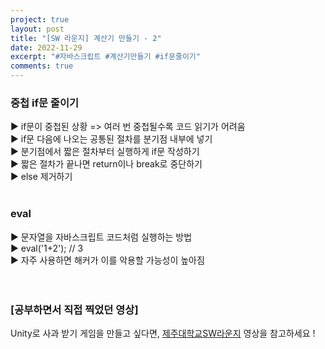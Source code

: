 ```yaml
---
project: true
layout: post
title: "[SW 라운지] 계산기 만들기 - 2"
date: 2022-11-29
excerpt: "#자바스크립트 #계산기만들기 #if문줄이기"
comments: true
---
```


### 중첩 if문 줄이기 <br>
▶️ if문이 중첩된 상황 => 여러 번 중첩될수록 코드 읽기가 어려움 <br>
▶️ if문 다음에 나오는 공통된 절차를 분기점 내부에 넣기 <br> 
▶️ 분기점에서 짧은 절차부터 실행하게 if문 작성하기 <br>
▶️ 짧은 절차가 끝나면 return이나 break로 중단하기 <br>
▶️ else 제거하기 <br>
<br>
### eval <br>
▶️ 문자열을 자바스크립트 코드처럼 실행하는 방법 <br>
▶️ eval('1+2'); // 3 <br> 
▶️ 자주 사용하면 해커가 이를 악용할 가능성이 높아짐 <br>
<br>
<br>

### [공부하면서 직접 찍었던 영상]

Unity로 사과 받기 게임을 만들고 싶다면, [제주대학교SW라운지](https://www.youtube.com/watch?v=trVhTVzg6rw&list=PLkb1-AwKYLZb0vV-DPGhtk_wHmrtYnh1G&index=4) 영상을 참고하세요 !

